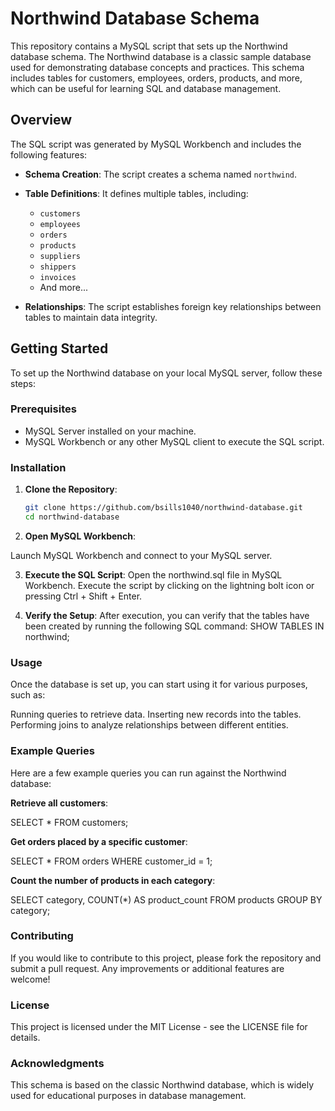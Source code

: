 # Northwind Database Schema

This repository contains a MySQL script that sets up the Northwind database schema. The Northwind database is a classic sample database used for demonstrating database concepts and practices. This schema includes tables for customers, employees, orders, products, and more, which can be useful for learning SQL and database management.

## Overview

The SQL script was generated by MySQL Workbench and includes the following features:

- **Schema Creation**: The script creates a schema named `northwind`.
- **Table Definitions**: It defines multiple tables, including:
  - `customers`
  - `employees`
  - `orders`
  - `products`
  - `suppliers`
  - `shippers`
  - `invoices`
  - And more...
  
- **Relationships**: The script establishes foreign key relationships between tables to maintain data integrity.

## Getting Started

To set up the Northwind database on your local MySQL server, follow these steps:

### Prerequisites

- MySQL Server installed on your machine.
- MySQL Workbench or any other MySQL client to execute the SQL script.

### Installation

1. **Clone the Repository**:
   ```bash
   git clone https://github.com/bsills1040/northwind-database.git
   cd northwind-database

2. **Open MySQL Workbench**:

  Launch MySQL Workbench and connect to your MySQL server.

3. **Execute the SQL Script**:
   Open the northwind.sql file in MySQL Workbench.
   Execute the script by clicking on the lightning bolt icon or pressing Ctrl + Shift + Enter.

4. **Verify the Setup**:
   After execution, you can verify that the tables have been created by running the following SQL command: SHOW TABLES IN northwind;

### Usage

Once the database is set up, you can start using it for various purposes, such as:

Running queries to retrieve data.
Inserting new records into the tables.
Performing joins to analyze relationships between different entities.

### Example Queries

Here are a few example queries you can run against the Northwind database:

**Retrieve all customers**: 

SELECT * FROM customers;

**Get orders placed by a specific customer**:

SELECT * FROM orders WHERE customer_id = 1;

**Count the number of products in each category**: 

SELECT category, COUNT(*) AS product_count
FROM products
GROUP BY category;

### Contributing

If you would like to contribute to this project, please fork the repository and submit a pull request. Any improvements or additional features are welcome!

### License
This project is licensed under the MIT License - see the LICENSE file for details.

### Acknowledgments
This schema is based on the classic Northwind database, which is widely used for educational purposes in database management.

